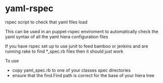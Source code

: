 yaml-rspec
==========

rspec script to check that yaml files load

This can be used in an puppet-rspec enviroment to automatically check the 
yaml syntax of all the yaml hiera configuration files

If you have rspec set up to use junit to feed bamboo or jenkins and are
running rake to find *_spec.rb files then it should just work

To use

 * copy yaml_spec.rb to one of your classes spec directories
 * ensure that the find.Find path is correct for the base of your hiera tree
